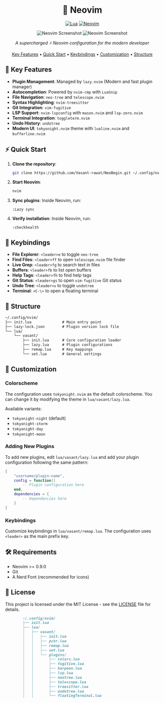 <div align="center">

# 🚀 Neovim

[![Lua](https://img.shields.io/badge/Built%20with-Lua-blue.svg?style=for-the-badge&logo=lua)](https://lua.org)
[![Neovim](https://img.shields.io/badge/Built%20for-Neovim-green.svg?style=for-the-badge&logo=neovim)](https://neovim.io)

![Neovim Screenshot](https://github.com/Vasant-rawat/NeoBegin/blob/main/assets/Screen1.png)
![Neovim Screenshot](https://github.com/Vasant-rawat/NeoBegin/blob/main/assets/Screen2.png)

*A supercharged ⚡ Neovim configuration for the modern developer*

[Key Features](#-key-features) •
[Quick Start](#-quick-start) •
[Keybindings](#-keybindings) •
[Customization](#-customization) •
[Structure](#-structure)

</div>

## 🚀 Key Features

- **Plugin Management**: Managed by `lazy.nvim` (Modern and fast plugin manager)
- **Autocompletion**: Powered by `nvim-cmp` with `LuaSnip`
- **File Navigation**: `neo-tree` and `telescope.nvim`
- **Syntax Highlighting**: `nvim-treesitter`
- **Git Integration**: `vim-fugitive`
- **LSP Support**: `nvim-lspconfig` with `mason.nvim` and `lsp-zero.nvim`
- **Terminal Integration**: `toggleterm.nvim`
- **Undo History**: `undotree`
- **Modern UI**: `tokyonight.nvim` theme with `lualine.nvim` and `bufferline.nvim`

## ⚡ Quick Start

1. **Clone the repository**:
    ```bash
    git clone https://github.com/Vasant-rawat/NeoBegin.git ~/.config/nvim
    ```

2. **Start Neovim**:
    ```bash
    nvim
    ```

3. **Sync plugins**:
    Inside Neovim, run:
    ```vim
    :Lazy sync
    ```

4. **Verify installation**:
    Inside Neovim, run:
    ```vim
    :checkhealth
    ```

## 🎹 Keybindings

- **File Explorer**: `<leader>e` to toggle `neo-tree`
- **Find Files**: `<leader>ff` to open `telescope.nvim` file finder
- **Live Grep**: `<leader>fg` to search text in files
- **Buffers**: `<leader>fb` to list open buffers
- **Help Tags**: `<leader>fh` to find help tags
- **Git Status**: `<leader>gs` to open `vim-fugitive` Git status
- **Undo Tree**: `<leader>u` to toggle `undotree`
- **Terminal**: `<C-\>` to open a floating terminal

## 📂 Structure

```markdown
~/.config/nvim/
├── init.lua              # Main entry point
├── lazy-lock.json        # Plugin version lock file
└── lua/
    └── vasant/
        ├── init.lua      # Core configuration loader
        ├── lazy.lua      # Plugin configurations
        ├── remap.lua     # Key mappings
        └── set.lua       # General settings
```

## 🎨 Customization

### Colorscheme
The configuration uses `tokyonight.nvim` as the default colorscheme. You can change it by modifying the theme in `lua/vasant/lazy.lua`.

Available variants:
- `tokyonight-night` (default)
- `tokyonight-storm`
- `tokyonight-day`
- `tokyonight-moon`

### Adding New Plugins
To add new plugins, edit `lua/vasant/lazy.lua` and add your plugin configuration following the same pattern:

```lua
{
    "username/plugin-name",
    config = function()
        -- Plugin configuration here
    end,
    dependencies = {
        -- Dependencies here
    }
}
```

### Keybindings
Customize keybindings in `lua/vasant/remap.lua`. The configuration uses `<leader>` as the main prefix key.

## 🛠️ Requirements

- Neovim >= 0.9.0
- Git
- A Nerd Font (recommended for icons)

## 📝 License

This project is licensed under the MIT License - see the [LICENSE](LICENSE) file for details.

```markdown
        ~/.config/nvim/
        ├── init.lua
        ├── lua/
        │   ├── vasant/
        │   │   ├── init.lua
        │   │   ├── pckr.lua
        │   │   ├── remap.lua
        │   │   ├── set.lua
        │   │   └── plugins/
        │   │       ├── colors.lua
        │   │       ├── fugitive.lua
        │   │       ├── harpoon.lua
        │   │       ├── lsp.lua
        │   │       ├── neotree.lua
        │   │       ├── telescope.lua
        │   │       ├── treesitter.lua
        │   │       ├── undotree.lua
        │   │       └── floatingTerminal.lua

```













